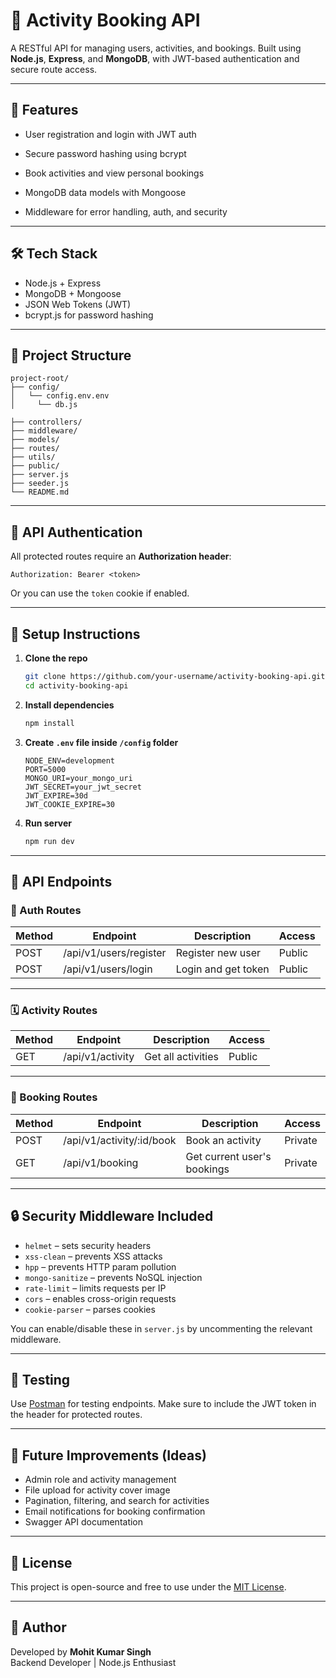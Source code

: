 
# 🧾 Activity Booking API

A RESTful API for managing users, activities, and bookings. Built using **Node.js**, **Express**, and **MongoDB**, with JWT-based authentication and secure route access.

---

## 🚀 Features

- User registration and login with JWT auth
- Secure password hashing using bcrypt
- Book activities and view personal bookings

- MongoDB data models with Mongoose
- Middleware for error handling, auth, and security

---

## 🛠️ Tech Stack

- Node.js + Express
- MongoDB + Mongoose
- JSON Web Tokens (JWT)
- bcrypt.js for password hashing


---

## 📁 Project Structure

```
project-root/
├── config/
│   └── config.env.env
│     └── db.js

├── controllers/
├── middleware/
├── models/
├── routes/
├── utils/
├── public/
├── server.js
├── seeder.js
└── README.md
```

---

## 🔐 API Authentication

All protected routes require an **Authorization header**:
```
Authorization: Bearer <token>
```
Or you can use the `token` cookie if enabled.

---

## 🔧 Setup Instructions

1. **Clone the repo**
   ```bash
   git clone https://github.com/your-username/activity-booking-api.git
   cd activity-booking-api
   ```

2. **Install dependencies**
   ```bash
   npm install
   ```

3. **Create `.env` file inside `/config` folder**
   ```env
   NODE_ENV=development
   PORT=5000
   MONGO_URI=your_mongo_uri
   JWT_SECRET=your_jwt_secret
   JWT_EXPIRE=30d
   JWT_COOKIE_EXPIRE=30
   ```

4. **Run server**
   ```bash
   npm run dev
   ```

---

## 📮 API Endpoints

### 🔑 Auth Routes

| Method | Endpoint               | Description         | Access |
|--------|------------------------|---------------------|--------|
| POST   | /api/v1/users/register | Register new user   | Public |
| POST   | /api/v1/users/login    | Login and get token | Public |

---

### 🗓️ Activity Routes

| Method | Endpoint            | Description        | Access |
|--------|---------------------|--------------------|--------|
| GET    | /api/v1/activity    | Get all activities | Public |

---

### 📌 Booking Routes

| Method | Endpoint                         | Description               | Access  |
|--------|----------------------------------|---------------------------|---------|
| POST   | /api/v1/activity/:id/book        | Book an activity          | Private |
| GET    | /api/v1/booking                  | Get current user's bookings | Private |

---

## 🔒 Security Middleware Included

- `helmet` – sets security headers
- `xss-clean` – prevents XSS attacks
- `hpp` – prevents HTTP param pollution
- `mongo-sanitize` – prevents NoSQL injection
- `rate-limit` – limits requests per IP
- `cors` – enables cross-origin requests
- `cookie-parser` – parses cookies

You can enable/disable these in `server.js` by uncommenting the relevant middleware.

---

## 🧪 Testing

Use [Postman](https://www.postman.com/) for testing endpoints. Make sure to include the JWT token in the header for protected routes.

---

## 📌 Future Improvements (Ideas)

- Admin role and activity management
- File upload for activity cover image
- Pagination, filtering, and search for activities
- Email notifications for booking confirmation
- Swagger API documentation

---

## 📄 License

This project is open-source and free to use under the [MIT License](LICENSE).

---

## 👤 Author

Developed by **Mohit Kumar Singh**  
Backend Developer | Node.js Enthusiast
